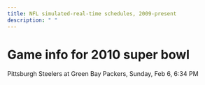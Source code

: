 ```yaml
---
title: NFL simulated-real-time schedules, 2009-present
description: " "
---
```


# Game info for 2010 super bowl

Pittsburgh Steelers at Green Bay Packers, Sunday, Feb 6, 6:34 PM

